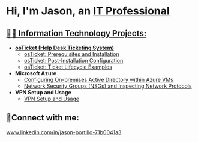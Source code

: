 <h1>Hi, I'm Jason, an <a href="https://www.linkedin.com/in/jason-portillo-71b0041a3/">IT Professional</h1>

<h2>👨‍💻 Information Technology Projects:</h2>

- <b>osTicket (Help Desk Ticketing System)</b>
  - [osTicket: Prerequisites and Installation](https://github.com/JasonOne2720/osticket-prereqs)
  - [osTicket: Post-Installation Configuration](https://github.com/JasonOne2720/post-install-config)
  - [osTicket: Ticket Lifecycle Examples](https://github.com/JasonOne2720/ticket-lifecycle)
- <b>Microsoft Azure</b>
  - [Configuring On-premises Active Directory within Azure VMs](https://github.com/joshmadakorcc/configure-ad)
  - [Network Security Groups (NSGs) and Inspecting Network Protocols](https://github.com/joshmadakorcc/azure-network-protocols)
- <b>VPN Setup and Usage</b>
  - [VPN Setup and Usage](https://github.com/joshmadakorcc/configure-ad)


<h2>🤳Connect with me:</h2>

www.linkedin.com/in/jason-portillo-71b0041a3
